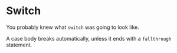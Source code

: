 # Switch

You probably knew what `switch` was going to look like.

A case body breaks automatically, unless it ends with a `fallthrough` statement.
